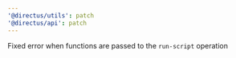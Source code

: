 ```yaml
---
'@directus/utils': patch
'@directus/api': patch
---
```


Fixed error when functions are passed to the `run-script` operation
